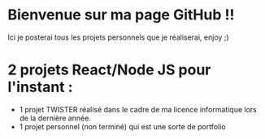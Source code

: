 # Bienvenue sur ma page GitHub !!

Ici je posterai tous les projets personnels que je réaliserai, enjoy ;)

# 2 projets React/Node JS pour l'instant :
  - 1 projet TWISTER réalisé dans le cadre de ma licence informatique lors de la dernière année.
  - 1 projet personnel (non terminé) qui est une sorte de portfolio 
